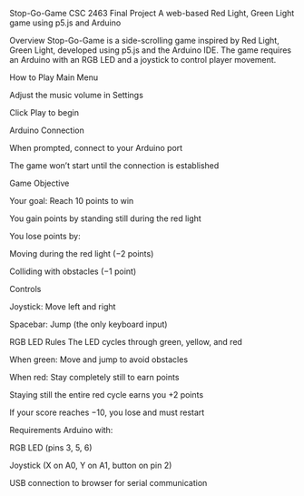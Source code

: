 Stop-Go-Game
CSC 2463 Final Project
A web-based Red Light, Green Light game using p5.js and Arduino

Overview
Stop-Go-Game is a side-scrolling game inspired by Red Light, Green Light, developed using p5.js and the Arduino IDE. The game requires an Arduino with an RGB LED and a joystick to control player movement.

How to Play
Main Menu

Adjust the music volume in Settings

Click Play to begin

Arduino Connection

When prompted, connect to your Arduino port

The game won’t start until the connection is established

Game Objective

Your goal: Reach 10 points to win

You gain points by standing still during the red light

You lose points by:

Moving during the red light (−2 points)

Colliding with obstacles (−1 point)

Controls

Joystick: Move left and right

Spacebar: Jump (the only keyboard input)

RGB LED Rules
The LED cycles through green, yellow, and red

When green: Move and jump to avoid obstacles

When red: Stay completely still to earn points

Staying still the entire red cycle earns you +2 points

If your score reaches −10, you lose and must restart

Requirements
Arduino with:

RGB LED (pins 3, 5, 6)

Joystick (X on A0, Y on A1, button on pin 2)

USB connection to browser for serial communication

